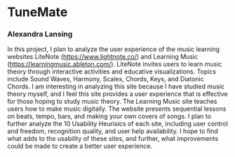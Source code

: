 # TuneMate
### Alexandra Lansing
In this project, I plan to analyze the user experience of the music learning websites LiteNote (https://www.lightnote.co/) and Learning Music (https://learningmusic.ableton.com/). LiteNote invites users to learn music theory through interactive activities and educative visualizations. Topics include Sound Waves, Harmony, Scales, Chords, Keys, and Diatonic Chords. I am interesting in analyzing this site because I have studied music theory myself, and I feel this site provides a user experience that is effective for those hoping to study music theory. The Learning Music site teaches users how to make music digitally. The website presents sequential lessons on beats, tempo, bars, and making your own covers of songs. I plan to further analyze the 10 Usability Heurisics of each site, including user control and freedom, recognition quality, and user help availability. I hope to find what adds to the usability of these sites, and further, what improvements could be made to create a better user experience.
